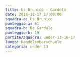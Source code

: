 ```yaml
---
title: Us Brunico - Gardolo
date: 2016-12-17 17:00:00
squadra-a: Us Brunico
punteggio-a: 61
squadra-b: Bc Gardolo
punteggio-b: 19
partite/squadra: under-13-16-17
luogo: Handelsoberschuele
categoria: under 13
---
```

